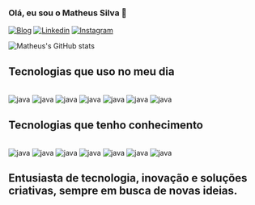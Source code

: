 
### Olá, eu sou o Matheus Silva 👋

[![Blog](https://img.shields.io/website-up-down-green-red/http/monip.org.svg)](https://meusite)
[![Linkedin](https://img.shields.io/badge/LinkedIn-0077B5?style=for-the-badge&logo=linkedin&logoColor=white
)](https://meusite)
[![Instagram](https://img.shields.io/badge/Instagram-E4405F?style=for-the-badge&logo=instagram&logoColor=white
)](https://meusite)

![Matheus's GitHub stats](https://github-readme-stats.vercel.app/api?username=matheusDev2024&show_icons=true&theme=radical)



## Tecnologias que uso no meu dia

<div style="display: inline_block"></br>
    <img **align**="center" alt="java" src="https://img.shields.io/badge/Java-ED8B00?style=for-the-badge&logo=openjdk&logoColor=white"/>
    <img **align**="center" alt="java" src="https://img.shields.io/badge/MySQL-00000F?style=for-the-badge&logo=mysql&logoColor=white"/>
    <img **align**="center" alt="java" src="https://img.shields.io/badge/MongoDB-4EA94B?style=for-the-badge&logo=mongodb&logoColor=white"/>
    <img **align**="center" alt="java" src="https://img.shields.io/badge/Microsoft_Azure-0089D6?style=for-the-badge&logo=microsoft-azure&logoColor=white"/>
    <img **align**="center" alt="java" src="https://img.shields.io/badge/Microsoft_Excel-217346?style=for-the-badge&logo=microsoft-excel&logoColor=white"/>
    <img **align**="center" alt="java" src="https://img.shields.io/badge/Linux-FCC624?style=for-the-badge&logo=linux&logoColor=black"/>
    <img **align**="center" alt="java" src="https://img.shields.io/badge/React_Native-20232A?style=for-the-badge&logo=react&logoColor=61DAFB"/>
    
</div>

## Tecnologias que tenho conhecimento

<div style="display: inline_block"></br>
    <img **align**="center" alt="java" src="https://img.shields.io/badge/HTML5-E34F26?style=for-the-badge&logo=html5&logoColor=whitee"/>
    <img **align**="center" alt="java" src="https://img.shields.io/badge/CSS3-1572B6?style=for-the-badge&logo=css3&logoColor=white"/>
    <img **align**="center" alt="java" src="https://img.shields.io/badge/JavaScript-323330?style=for-the-badge&logo=javascript&logoColor=F7DF1"/>
    <img **align**="center" alt="java" src="https://img.shields.io/badge/Node.js-43853D?style=for-the-badge&logo=node.js&logoColor=white"/>
     <img **align**="center" alt="java" src="https://img.shields.io/badge/C%2B%2B-00599C?style=for-the-badge&logo=c%2B%2B&logoColor=white"/>
      <img **align**="center" alt="java" src="https://img.shields.io/badge/.NET-5C2D91?style=for-the-badge&logo=.net&logoColor=white"/>
       <img **align**="center" alt="java" src="https://img.shields.io/badge/Python-14354C?style=for-the-badge&logo=python&logoColor=white"/>
    

</div>

## Entusiasta de tecnologia, inovação e soluções criativas, sempre em busca de novas ideias.

